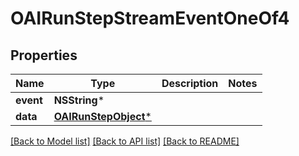 # OAIRunStepStreamEventOneOf4

## Properties
Name | Type | Description | Notes
------------ | ------------- | ------------- | -------------
**event** | **NSString*** |  | 
**data** | [**OAIRunStepObject***](OAIRunStepObject.md) |  | 

[[Back to Model list]](../README.md#documentation-for-models) [[Back to API list]](../README.md#documentation-for-api-endpoints) [[Back to README]](../README.md)


